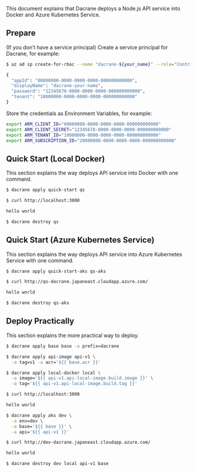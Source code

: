 This document explains that Dacrane deploys a Node.js API service into Docker and Azure Kubernetes Service.

## Prepare

(If you don’t have a service principal) Create a service principal for Dacrane, for example:

```bash
$ az ad sp create-for-rbac --name "dacrane-${your_name}" --role="Contributor" --scopes="/subscriptions/${your_subscription_id}"

{
  "appId": "00000000-0000-0000-0000-000000000000",
  "displayName": "dacrane-your-name",
  "password": "12345678-0000-0000-0000-000000000000",
  "tenant": "10000000-0000-0000-0000-000000000000"
}
```

Store the credentials as Environment Variables, for example:

```bash
export ARM_CLIENT_ID="00000000-0000-0000-0000-000000000000"
export ARM_CLIENT_SECRET="12345678-0000-0000-0000-000000000000"
export ARM_TENANT_ID="10000000-0000-0000-0000-000000000000"
export ARM_SUBSCRIPTION_ID="20000000-0000-0000-0000-000000000000"
```

## Quick Start (Local Docker)

This section explains the way deploys API service into Docker with one command.

```bash
$ dacrane apply quick-start qs
```

```bash
$ curl http://localhost:3000

hello world
```

```bash
$ dacrane destroy qs
```

## Quick Start (Azure Kubernetes Service)

This section explains the way deploys API service into Azure Kubernetes Service with one command.

```bash
$ dacrane apply quick-start-aks qs-aks
```

```bash
$ curl http://qs-dacrane.japaneast.cloudapp.azure.com/

hello world
```

```bash
$ dacrane destroy qs-aks
```

## Deploy Practically

This section explains the more practical way to deploy.

```bash
$ dacrane apply base base -a prefix=dacrane
```

```bash
$ dacrane apply api-image api-v1 \
  -a tag=v1 -a acr='${{ base.acr }}'
```

```bash
$ dacrane apply local-docker local \
  -a image='${{ api-v1.api-local-image.build.image }}' \
  -a tag='${{ api-v1.api-local-image.build.tag }}'
```

```bash
$ curl http://localhost:3000

hello world
```

```bash
$ dacrane apply aks dev \
  -a env=dev \
  -a base='${{ base }}' \
  -a api='${{ api-v1 }}'
```

```bash
$ curl http://dev-dacrane.japaneast.cloudapp.azure.com/

hello world
```

```bash
$ dacrane destroy dev local api-v1 base
```
